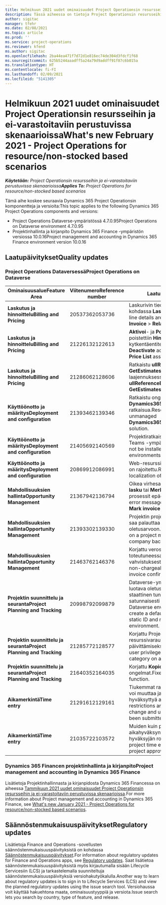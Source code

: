 ```yaml
---
title: Helmikuun 2021 uudet ominaisuudet Project Operationsin resursseihin ja ei-varastoitaviin perustuvissa skenaarioissa
description: Tässä aiheessa on tietoja Project Operationsin resursseihin/ei-varastoitaviin perustuvien skenaarioiden helmikuun 2021 version päivityksessä olevista laatupäivityksistä.
author: sigitac
manager: tfehr
ms.date: 02/08/2021
ms.topic: article
ms.prod: ''
ms.service: project-operations
ms.reviewer: kfend
ms.author: sigitac
ms.openlocfilehash: 2ba44ea471f7d72d1e816ec74de304d3fdcf1f68
ms.sourcegitcommit: 625b5244aaadff5a24a79d9addff91f87c6b015a
ms.translationtype: HT
ms.contentlocale: fi-FI
ms.lasthandoff: 02/09/2021
ms.locfileid: "5141305"
---
```

# <a name="whats-new-february-2021---project-operations-for-resourcenon-stocked-based-scenarios"></a><span data-ttu-id="a23b3-103">Helmikuun 2021 uudet ominaisuudet Project Operationsin resursseihin ja ei-varastoitaviin perustuvissa skenaarioissa</span><span class="sxs-lookup"><span data-stu-id="a23b3-103">What's new February 2021 - Project Operations for resource/non-stocked based scenarios</span></span>

<span data-ttu-id="a23b3-104">_**Käytetään:** Project Operationsin resursseihin ja ei-varastoitaviin perustuvissa skenaarioissa_</span><span class="sxs-lookup"><span data-stu-id="a23b3-104">_**Applies To:** Project Operations for resource/non-stocked based scenarios_</span></span>

<span data-ttu-id="a23b3-105">Tämä aihe koskee seuraavia Dynamics 365 Project Operationsin komponentteja ja versioita:</span><span class="sxs-lookup"><span data-stu-id="a23b3-105">This topic applies to the following Dynamics 365 Project Operations components and versions:</span></span>

- <span data-ttu-id="a23b3-106">Project Operations Dataverse-ympäristössä 4.7.0.95</span><span class="sxs-lookup"><span data-stu-id="a23b3-106">Project Operations on Dataverse environment 4.7.0.95</span></span>
- <span data-ttu-id="a23b3-107">Projektinhallinta ja kirjanpito Dynamics 365 Finance -ympäristön versiossa 10.0.16</span><span class="sxs-lookup"><span data-stu-id="a23b3-107">Project management and accounting in Dynamics 365 Finance environment version 10.0.16</span></span> 

## <a name="quality-updates"></a><span data-ttu-id="a23b3-108">Laatupäivitykset</span><span class="sxs-lookup"><span data-stu-id="a23b3-108">Quality updates</span></span>

### <a name="project-operations-on-dataverse"></a><span data-ttu-id="a23b3-109">Project Operations Dataversessä</span><span class="sxs-lookup"><span data-stu-id="a23b3-109">Project Operations on Dataverse</span></span>

| <span data-ttu-id="a23b3-110">**Ominaisuusalue**</span><span class="sxs-lookup"><span data-stu-id="a23b3-110">**Feature Area**</span></span> | <span data-ttu-id="a23b3-111">**Viitenumero**</span><span class="sxs-lookup"><span data-stu-id="a23b3-111">**Reference number**</span></span> | <span data-ttu-id="a23b3-112">**Laatupäivitys**</span><span class="sxs-lookup"><span data-stu-id="a23b3-112">**Quality update**</span></span> |
| --- | --- | --- |
| <span data-ttu-id="a23b3-113">**Laskutus ja hinnoittelu**</span><span class="sxs-lookup"><span data-stu-id="a23b3-113">**Billing and Pricing**</span></span> | <span data-ttu-id="a23b3-114">2053736</span><span class="sxs-lookup"><span data-stu-id="a23b3-114">2053736</span></span> | <span data-ttu-id="a23b3-115">Laskurivin tiedot ovat nyt käytettävissä kohdassa **Lasku** > **Liittyvät tiedot**.</span><span class="sxs-lookup"><span data-stu-id="a23b3-115">Invoice line details are now accessible by going to **Invoice** > **Related information**.</span></span> |
| <span data-ttu-id="a23b3-116">**Laskutus ja hinnoittelu**</span><span class="sxs-lookup"><span data-stu-id="a23b3-116">**Billing and Pricing**</span></span> | <span data-ttu-id="a23b3-117">2122613</span><span class="sxs-lookup"><span data-stu-id="a23b3-117">2122613</span></span> | <span data-ttu-id="a23b3-118">**Aktivoi**- ja **Poista aktivointi** -toiminnot poistettiin **Hinnasto**-kytkentäentiteeteistä.</span><span class="sxs-lookup"><span data-stu-id="a23b3-118">The **Activate** and **Deactivate** actions were removed from the **Price List** association entities.</span></span> |
| <span data-ttu-id="a23b3-119">**Laskutus ja hinnoittelu**</span><span class="sxs-lookup"><span data-stu-id="a23b3-119">**Billing and Pricing**</span></span> | <span data-ttu-id="a23b3-120">2128606</span><span class="sxs-lookup"><span data-stu-id="a23b3-120">2128606</span></span> | <span data-ttu-id="a23b3-121">Ratkaistu **ullReferenceException**-ongelma **GetEstimatesForProject**-laajennuksessa.</span><span class="sxs-lookup"><span data-stu-id="a23b3-121">Resolved the issue with **ullReferenceException** in the **GetEstimatesForProject** plug-in.</span></span> |
| <span data-ttu-id="a23b3-122">**Käyttöönotto ja määritys**</span><span class="sxs-lookup"><span data-stu-id="a23b3-122">**Deployment and configuration**</span></span> | <span data-ttu-id="a23b3-123">2139346</span><span class="sxs-lookup"><span data-stu-id="a23b3-123">2139346</span></span> | <span data-ttu-id="a23b3-124">Ratkaistu ongelma tuotaessa hallitsematonta **Dynamics365ProjectOperationsDualWrite**-ratkaisua.</span><span class="sxs-lookup"><span data-stu-id="a23b3-124">Resolved the issue with importing unmanaged **Dynamics365ProjectOperationsDualWrite** solution.</span></span> |
| <span data-ttu-id="a23b3-125">**Käyttöönotto ja määritys**</span><span class="sxs-lookup"><span data-stu-id="a23b3-125">**Deployment and configuration**</span></span> | <span data-ttu-id="a23b3-126">2140569</span><span class="sxs-lookup"><span data-stu-id="a23b3-126">2140569</span></span> | <span data-ttu-id="a23b3-127">Projektiratkaisua ei tule asentaa Dataverse Teams -ympäristöön.</span><span class="sxs-lookup"><span data-stu-id="a23b3-127">Project solution must not be installed in the Dataverse Teams environments.</span></span> |
| <span data-ttu-id="a23b3-128">**Käyttöönotto ja määritys**</span><span class="sxs-lookup"><span data-stu-id="a23b3-128">**Deployment and configuration**</span></span> | <span data-ttu-id="a23b3-129">2086991</span><span class="sxs-lookup"><span data-stu-id="a23b3-129">2086991</span></span> | <span data-ttu-id="a23b3-130">Web-resurssien lokalisoinnin mukauttamista on rajoitettu.</span><span class="sxs-lookup"><span data-stu-id="a23b3-130">Restricted customizing localization of web resources.</span></span> |
| <span data-ttu-id="a23b3-131">**Mahdollisuuksien hallinta**</span><span class="sxs-lookup"><span data-stu-id="a23b3-131">**Opportunity Management**</span></span> | <span data-ttu-id="a23b3-132">2136794</span><span class="sxs-lookup"><span data-stu-id="a23b3-132">2136794</span></span> | <span data-ttu-id="a23b3-133">Oikea virhesanoma näytetään, kun **Vahvista lasku** tai **Merkitse lasku maksetuksi** -prosessit epäonnistuvat.</span><span class="sxs-lookup"><span data-stu-id="a23b3-133">Display the correct error message when the **Confirm invoice** or **Mark invoice as paid** processes fail.</span></span> |
| <span data-ttu-id="a23b3-134">**Mahdollisuuksien hallinta**</span><span class="sxs-lookup"><span data-stu-id="a23b3-134">**Opportunity Management**</span></span> | <span data-ttu-id="a23b3-135">2139330</span><span class="sxs-lookup"><span data-stu-id="a23b3-135">2139330</span></span> | <span data-ttu-id="a23b3-136">Projektin projektipäällikön muuttaminen ei saa palauttaa omistavaa yritystä oletusarvoon.</span><span class="sxs-lookup"><span data-stu-id="a23b3-136">Changing the Project manager on a project must not reset the owning company back to the default value.</span></span> |
| <span data-ttu-id="a23b3-137">**Mahdollisuuksien hallinta**</span><span class="sxs-lookup"><span data-stu-id="a23b3-137">**Opportunity Management**</span></span> | <span data-ttu-id="a23b3-138">2146376</span><span class="sxs-lookup"><span data-stu-id="a23b3-138">2146376</span></span> | <span data-ttu-id="a23b3-139">Korjattu verosumma ei-veloitettavassa toteutuneessa maksussa luodaan laskun vahvistuksesta.</span><span class="sxs-lookup"><span data-stu-id="a23b3-139">Corrected tax amount in a non-chargeable actual is created from invoice confirmation.</span></span> |
| <span data-ttu-id="a23b3-140">**Projektin suunnittelu ja seuranta**</span><span class="sxs-lookup"><span data-stu-id="a23b3-140">**Project Planning and Tracking**</span></span> | <span data-ttu-id="a23b3-141">2099879</span><span class="sxs-lookup"><span data-stu-id="a23b3-141">2099879</span></span> | <span data-ttu-id="a23b3-142">Dataverse-ympäristön käyttöönoton on luotava oletustapahtumaluokka, jolla on staattinen tunnus, eikä luotava tunnusta satunnaisesti ympäristöä kohden.</span><span class="sxs-lookup"><span data-stu-id="a23b3-142">The Dataverse environment deployment must create a default transaction category with a static ID and not randomly generate one per environment.</span></span> |
| <span data-ttu-id="a23b3-143">**Projektin suunnittelu ja seuranta**</span><span class="sxs-lookup"><span data-stu-id="a23b3-143">**Project Planning and Tracking**</span></span> | <span data-ttu-id="a23b3-144">2128577</span><span class="sxs-lookup"><span data-stu-id="a23b3-144">2128577</span></span> | <span data-ttu-id="a23b3-145">Korjattu Project Servicen käyttöoikeudet resurssivarauksen tapahtumaluokan päivittämiseksi.</span><span class="sxs-lookup"><span data-stu-id="a23b3-145">Fixed the Project service user privileges to update the transaction category on a resource assignment.</span></span> |
| <span data-ttu-id="a23b3-146">**Projektin suunnittelu ja seuranta**</span><span class="sxs-lookup"><span data-stu-id="a23b3-146">**Project Planning and Tracking**</span></span> | <span data-ttu-id="a23b3-147">2164035</span><span class="sxs-lookup"><span data-stu-id="a23b3-147">2164035</span></span> | <span data-ttu-id="a23b3-148">Korjattu **Kopioi projekti** -toimintoon liittyvät ongelmat.</span><span class="sxs-lookup"><span data-stu-id="a23b3-148">Fixed issues with the **Copy Project** function.</span></span> |
| <span data-ttu-id="a23b3-149">**Aikamerkintä**</span><span class="sxs-lookup"><span data-stu-id="a23b3-149">**Time entry**</span></span> | <span data-ttu-id="a23b3-150">2129161</span><span class="sxs-lookup"><span data-stu-id="a23b3-150">2129161</span></span> | <span data-ttu-id="a23b3-151">Tiukemmat rajoitukset, jotta käyttäjät eivät voi muuttaa ja päivittää lähetettyä tai hyväksyttyä aikamerkintää.</span><span class="sxs-lookup"><span data-stu-id="a23b3-151">Tighter restrictions are applied to ensure users can't change and update a time entry that has been submitted or approved.</span></span> |
| <span data-ttu-id="a23b3-152">**Aikamerkintä**</span><span class="sxs-lookup"><span data-stu-id="a23b3-152">**Time entry**</span></span> | <span data-ttu-id="a23b3-153">2103572</span><span class="sxs-lookup"><span data-stu-id="a23b3-153">2103572</span></span> | <span data-ttu-id="a23b3-154">Muiden kuin projektiaikamerkintöjen aikahyväksyntä ei saa etsiä projektin hyväksyjän roolia.</span><span class="sxs-lookup"><span data-stu-id="a23b3-154">Time approval for non-project time entries must not be looking for project approver role.</span></span> |

### <a name="project-management-and-accounting-in-dynamics-365-finance"></a><span data-ttu-id="a23b3-155">Dynamics 365 Financen projektinhallinta ja kirjanpito</span><span class="sxs-lookup"><span data-stu-id="a23b3-155">Project management and accounting in Dynamics 365 Finance</span></span> 

<span data-ttu-id="a23b3-156">Lisätietoja Projektinhallinnasta ja kirjanpidosta Dynamics 365 Financessa on aiheessa [Tammikuun 2021 uudet ominaisuudet Project Operationsin resursseihin ja ei-varastoitaviin perustuvissa skenaarioissa](whats-new-jan-2021-resource-based.md).</span><span class="sxs-lookup"><span data-stu-id="a23b3-156">For more information about Project management and accounting in Dynamics 365 Finance, see [What's new January 2021 - Project Operations for resource/non-stocked based scenarios](whats-new-jan-2021-resource-based.md).</span></span>


## <a name="regulatory-updates"></a><span data-ttu-id="a23b3-157">Säännöstenmukaisuuspäivitykset</span><span class="sxs-lookup"><span data-stu-id="a23b3-157">Regulatory updates</span></span>

<span data-ttu-id="a23b3-158">Lisätietoja Finance and Operations -sovellusten säännöstenmukaisuuspäivityksistä on kohdassa [Säännöstenmukaisuuspäivitykset](https://docs.microsoft.com/dynamics365/finance/localizations/regulatory-updates).</span><span class="sxs-lookup"><span data-stu-id="a23b3-158">For information about regulatory updates for Finance and Operations apps, see [Regulatory updates](https://docs.microsoft.com/dynamics365/finance/localizations/regulatory-updates).</span></span> <span data-ttu-id="a23b3-159">Saat lisätietoa säännöstenmukaisuuspäivityksistä myös kirjautumalla sisään Lifecycle Servicesiin (LCS) ja tarkastelemalla suunniteltuja säännöstenmukaisuuspäivityksiä versiohakutyökalulla.</span><span class="sxs-lookup"><span data-stu-id="a23b3-159">Another way to learn about regulatory updates is to sign in to Lifecycle Services (LCS) and view the planned regulatory updates using the issue search tool.</span></span> <span data-ttu-id="a23b3-160">Versiohaussa voit käyttää hakuehtona maata, ominaisuustyyppiä ja versiota.</span><span class="sxs-lookup"><span data-stu-id="a23b3-160">Issue search lets you search by country, type of feature, and release.</span></span>
